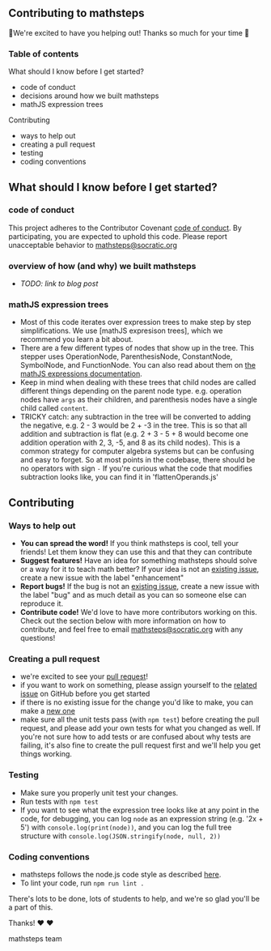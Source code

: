 ## Contributing to mathsteps

🎉We're excited to have you helping out! Thanks so much for your time 🎉

### Table of contents

What should I know before I get started?

- code of conduct
- decisions around how we built mathsteps
- mathJS expression trees

Contributing

- ways to help out
- creating a pull request
- testing
- coding conventions


## What should I know before I get started?

### code of conduct

This project adheres to the Contributor Covenant [code of conduct](CODE_OF_CONDUCT.md).
By participating, you are expected to uphold this code.
Please report unacceptable behavior to mathsteps@socratic.org

### overview of how (and why) we built mathsteps

- *TODO: link to blog post*

### mathJS expression trees

- Most of this code iterates over expression trees to make step by step
  simplifications. We use [mathJS expresison trees], which we recommend you
  learn a bit about.
- There are a few different types of nodes that show up in the tree.
  This stepper uses OperationNode, ParenthesisNode, ConstantNode, SymbolNode,
  and FunctionNode. You can also read about them on [the mathJS expressions
  documentation](http://mathjs.org/docs/expressions/expression_trees.html).
- Keep in mind when dealing with these trees that child nodes are called
  different things depending on the parent node type. e.g. operation nodes have
  `args` as their children, and parenthesis nodes have a single child called
  `content`.
- TRICKY catch: any subtraction in the tree will be converted to adding the
  negative, e.g. 2 - 3 would be 2 + -3 in the tree. This is so that all
  addition and subtraction is flat (e.g. 2 + 3 - 5 + 8 would become one
  addition operation with 2, 3, -5, and 8 as its child nodes). This is a common
  strategy for computer algebra systems but can be confusing and easy to forget.
  So at most points in the codebase, there should be no operators with sign `-`
  If you're curious what the code that modifies subtraction looks like, you can
  find it in 'flattenOperands.js'

## Contributing

### Ways to help out

- **You can spread the word!** If you think mathsteps is cool, tell your friends!
  Let them know they can use this and that they can contribute
- **Suggest features!** Have an idea for something mathsteps should solve or a way
  for it to teach math better? If your idea is not an [existing issue](https://github.com/socraticorg/mathsteps/issues?q=is%3Aopen+is%3Aissue+label%3Aenhancement), create a new issue with
  the label "enhancement"
- **Report bugs!** If the bug is not an [existing issue](https://github.com/socraticorg/mathsteps/issues?q=is%3Aopen+is%3Aissue+label%3Abug),
  create a new issue with the label "bug" and as much detail as you can so
  someone else can reproduce it.
- **Contribute code!** We'd love to have more contributors working on this. Check
  out the section below with more information on how to contribute, and feel
  free to email mathsteps@socratic.org with any questions!

### Creating a pull request

- we're excited to see your [pull request](https://help.github.com/articles/about-pull-requests/)!
- if you want to work on something, please assign yourself to the
  [related issue](https://github.com/socraticorg/mathsteps/issues) on GitHub
  before you get started
- if there is no existing issue for the change you'd like to make, you can make
  a [new one](https://github.com/socraticorg/mathsteps/issues/new)
- make sure all the unit tests pass (with `npm test`) before creating the
  pull request, and please add your own tests for what you changed as well.
  If you're not sure how to add tests or are confused about why tests are
  failing, it's also fine to create the pull request first and we'll help
  you get things working.

### Testing

- Make sure you properly unit test your changes.
- Run tests with `npm test`
- If you want to see what the expression tree looks like at any point
  in the code, for debugging, you can log `node` as an expression string
  (e.g. '2x + 5') with `console.log(print(node))`, and you can log the full
  tree structure with `console.log(JSON.stringify(node, null, 2))`

### Coding conventions

- mathsteps follows the node.js code style as described
  [here](https://github.com/felixge/node-style-guide).
- To lint your code, run `npm run lint .`


There's lots to be done, lots of students to help, and we're so glad you'll be
a part of this.

Thanks! ❤️ ❤️

mathsteps team
